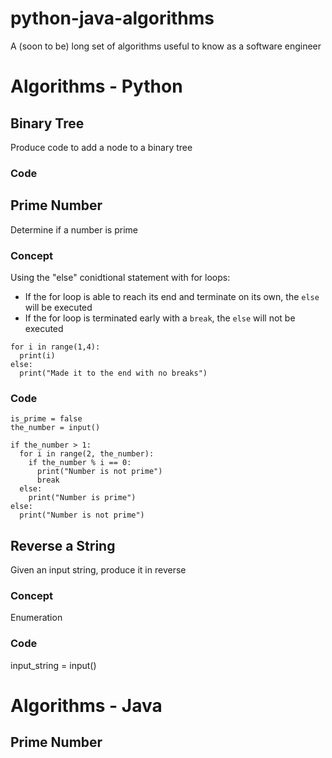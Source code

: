 # python-java-algorithms
A (soon to be) long set of algorithms useful to know as a software engineer

# Algorithms - Python

## Binary Tree

Produce code to add a node to a binary tree

### Code

## Prime Number

Determine if a number is prime

### Concept

Using the "else" conidtional statement with for loops:
  - If the for loop is able to reach its end and terminate on its own, the ```else``` will be executed
  - If the for loop is terminated early with a ```break```, the ```else``` will not be executed

```
for i in range(1,4):
  print(i)
else:
  print("Made it to the end with no breaks")
```
### Code
```
is_prime = false
the_number = input()

if the_number > 1:
  for i in range(2, the_number):
    if the_number % i == 0:
      print("Number is not prime")
      break
  else:
    print("Number is prime")
else:
  print("Number is not prime")
```

## Reverse a String

Given an input string, produce it in reverse

### Concept

Enumeration

### Code

input_string = input()

# Algorithms - Java

## Prime Number
